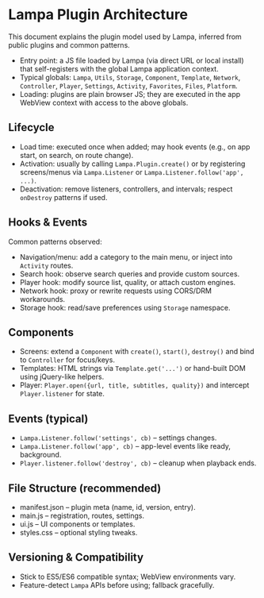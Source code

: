 # Lampa Plugin Architecture

This document explains the plugin model used by Lampa, inferred from public plugins and common patterns.

- Entry point: a JS file loaded by Lampa (via direct URL or local install) that self-registers with the global Lampa application context.
- Typical globals: `Lampa`, `Utils`, `Storage`, `Component`, `Template`, `Network`, `Controller`, `Player`, `Settings`, `Activity`, `Favorites`, `Files`, `Platform`.
- Loading: plugins are plain browser JS; they are executed in the app WebView context with access to the above globals.

## Lifecycle
- Load time: executed once when added; may hook events (e.g., on app start, on search, on route change).
- Activation: usually by calling `Lampa.Plugin.create()` or by registering screens/menus via `Lampa.Listener` or `Lampa.Listener.follow('app', ...)`.
- Deactivation: remove listeners, controllers, and intervals; respect `onDestroy` patterns if used.

## Hooks & Events
Common patterns observed:
- Navigation/menu: add a category to the main menu, or inject into `Activity` routes.
- Search hook: observe search queries and provide custom sources.
- Player hook: modify source list, quality, or attach custom engines.
- Network hook: proxy or rewrite requests using CORS/DRM workarounds.
- Storage hook: read/save preferences using `Storage` namespace.

## Components
- Screens: extend a `Component` with `create()`, `start()`, `destroy()` and bind to `Controller` for focus/keys.
- Templates: HTML strings via `Template.get('...')` or hand-built DOM using jQuery-like helpers.
- Player: `Player.open({url, title, subtitles, quality})` and intercept `Player.listener` for state.

## Events (typical)
- `Lampa.Listener.follow('settings', cb)` – settings changes.
- `Lampa.Listener.follow('app', cb)` – app-level events like ready, background.
- `Player.listener.follow('destroy', cb)` – cleanup when playback ends.

## File Structure (recommended)
- manifest.json – plugin meta (name, id, version, entry).
- main.js – registration, routes, settings.
- ui.js – UI components or templates.
- styles.css – optional styling tweaks.

## Versioning & Compatibility
- Stick to ES5/ES6 compatible syntax; WebView environments vary.
- Feature-detect `Lampa` APIs before using; fallback gracefully.

